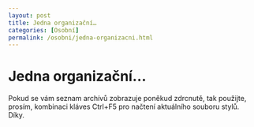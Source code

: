 ```yaml
---
layout: post
title: Jedna organizační…
categories: [Osobní]
permalink: /osobni/jedna-organizacni.html
---
```

# Jedna organizační…

Pokud se vám seznam archívů zobrazuje poněkud zdrcnutě, tak použijte, prosím, kombinaci kláves Ctrl+F5 pro načtení aktuálního souboru stylů. Díky.

